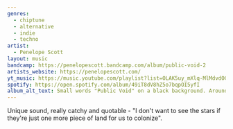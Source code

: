 ```yaml
---
genres:
  - chiptune
  - alternative
  - indie
  - techno
artist:
  - Penelope Scott
layout: music
bandcamp: https://penelopescott.bandcamp.com/album/public-void-2
artists_website: https://penelopescott.com/
yt_music: https://music.youtube.com/playlist?list=OLAK5uy_mXlq-MlMdvdOGSM5BSRnUEfmk8fGSuSUc
spotify: https://open.spotify.com/album/49iT8dV8hZ5o7bqpOI5yfI
album_alt_text: Small words "Public Void" on a black background. Around it there is a outline with dots like it is selected in a text editing program. It has a drawing of a skull like a postage stamp in the top right.
---
```

Unique sound, really catchy and quotable - "I don't want to see the stars if they're just one more piece of land for us to colonize".